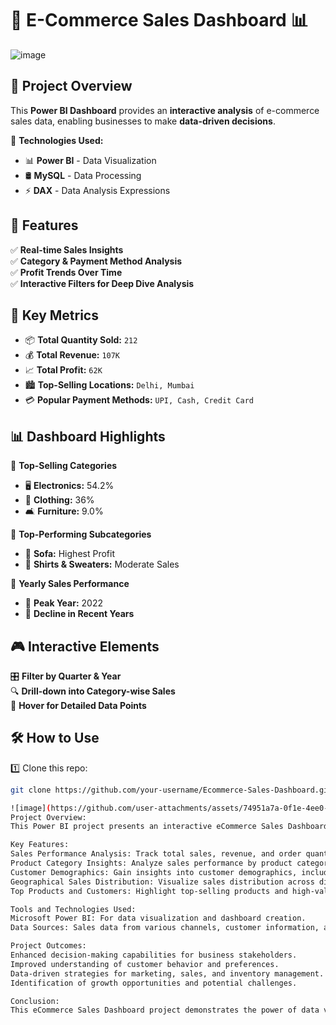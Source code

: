 # 🛒 E-Commerce Sales Dashboard 📊  

![image](https://github.com/user-attachments/assets/74951a7a-0f1e-4ee0-b0cc-94fbaaf63b5d)

## 🚀 Project Overview  
This **Power BI Dashboard** provides an **interactive analysis** of e-commerce sales data, enabling businesses to make **data-driven decisions**.  

🔹 **Technologies Used:**  
- 📊 **Power BI** - Data Visualization  
- 🛢 **MySQL** - Data Processing  
- ⚡ **DAX** - Data Analysis Expressions  

## 📌 Features  
✅ **Real-time Sales Insights**  
✅ **Category & Payment Method Analysis**  
✅ **Profit Trends Over Time**  
✅ **Interactive Filters for Deep Dive Analysis**  

## 🎯 Key Metrics  
- 📦 **Total Quantity Sold:** `212`  
- 💰 **Total Revenue:** `107K`  
- 📈 **Total Profit:** `62K`  
- 🏙 **Top-Selling Locations:** `Delhi, Mumbai`  
- 💳 **Popular Payment Methods:** `UPI, Cash, Credit Card`  

## 📊 Dashboard Highlights  
📌 **Top-Selling Categories**  
- 🖥 **Electronics:** 54.2%  
- 👕 **Clothing:** 36%  
- 🛋 **Furniture:** 9.0%  

📌 **Top-Performing Subcategories**  
- 🔶 **Sofa:** Highest Profit  
- 👔 **Shirts & Sweaters:** Moderate Sales  

📌 **Yearly Sales Performance**  
- 🚀 **Peak Year:** 2022  
- 🔻 **Decline in Recent Years**  

## 🎮 Interactive Elements  
🎛 **Filter by Quarter & Year**  
🔍 **Drill-down into Category-wise Sales**  
📌 **Hover for Detailed Data Points**  

## 🛠 How to Use  
1️⃣ Clone this repo:  
   ```bash
   git clone https://github.com/your-username/Ecommerce-Sales-Dashboard.git

![image](https://github.com/user-attachments/assets/74951a7a-0f1e-4ee0-b0cc-94fbaaf63b5d)
Project Overview:
This Power BI project presents an interactive eCommerce Sales Dashboard that provides a comprehensive view of key performance indicators (KPIs) and sales metrics for an online retail business. The dashboard is designed to help stakeholders make data-driven decisions and identify trends, opportunities, and areas for improvement.

Key Features:
Sales Performance Analysis: Track total sales, revenue, and order quantity across different time periods (daily, weekly, monthly, quarterly, and yearly).
Product Category Insights: Analyze sales performance by product categories to identify top-performing products and categories that need attention.
Customer Demographics: Gain insights into customer demographics, including age, gender, location, and purchasing behavior.
Geographical Sales Distribution: Visualize sales distribution across different regions and countries to identify high-performing markets.
Top Products and Customers: Highlight top-selling products and high-value customers to inform marketing and sales strategies.

Tools and Technologies Used:
Microsoft Power BI: For data visualization and dashboard creation.
Data Sources: Sales data from various channels, customer information, and product details.

Project Outcomes:
Enhanced decision-making capabilities for business stakeholders.
Improved understanding of customer behavior and preferences.
Data-driven strategies for marketing, sales, and inventory management.
Identification of growth opportunities and potential challenges.

Conclusion:
This eCommerce Sales Dashboard project demonstrates the power of data visualization in understanding and improving business performance. By leveraging Power BI, stakeholders can make informed decisions to drive growth and optimize operations.
